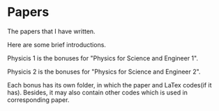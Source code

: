 # Papers
The papers that I have written.

Here are some brief introductions.

Physicis 1 is the bonuses for "Physics for Science and Engineer 1".

Physicis 2 is the bonuses for "Physics for Science and Engineer 2".

Each bonus has its own folder, in which the paper and LaTex codes(if it has). Besides, it may also contain other codes which is used in corresponding paper.
